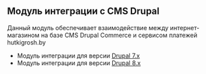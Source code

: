 ## Модуль интеграции с CMS Drupal

Данный модуль обеспечивает взаимодействие между интернет-магазином на базе CMS Drupal Commerce и сервисом платежей hutkigrosh.by
  * Модуль интеграции для версии [Drupal 7.x](https://github.com/esasby/hgrosh/blob/master/CMS/Plugins/Drupal/7.x)
  * Модуль интеграции для версии [Drupal 8.x](https://github.com/esasby/hgrosh/blob/master/CMS/Plugins/Drupal/8.x)
